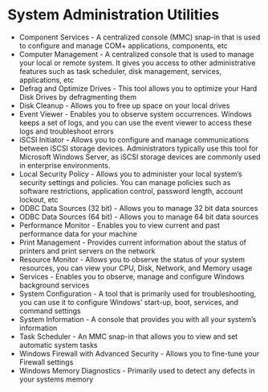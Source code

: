 # System Administration Utilities
* Component Services - A centralized console (MMC) snap-in that is used to configure and manage COM+ applications, components, etc
* Computer Management - A centralized console that is used to manage your local or remote system. It gives you access to other administrative features such as task scheduler, disk management, services, applications, etc
* Defrag and Optimize Drives - This tool allows you to optimize your Hard Disk Drives by defragmenting them
* Disk Cleanup - Allows you to free up space on your local drives
* Event Viewer - Enables you to observe system occurrences. Windows keeps a set of logs, and you can use the event viewer to access these logs and troubleshoot errors
* iSCSI Initiator - Allows you to configure and manage communications between iSCSI storage devices. Administrators typically use this tool for Microsoft Windows Server, as iSCSI storage devices are commonly used in enterprise environments.
* Local Security Policy - Allows you to administer your local system’s security settings and policies. You can manage policies such as software restrictions, application control, password length, account lockout, etc
* ODBC Data Sources (32 bit) - Allows you to manage 32 bit data sources
* ODBC Data Sources (64 bit) - Allows you to manage 64 bit data sources
* Performance Monitor - Enables you to view current and past performance data for your machine
* Print Management - Provides current information about the status of printers and print servers on the network
* Resource Monitor - Allows you to observe the status of your system resources, you can view your CPU, Disk, Network, and Memory usage
* Services - Enables you to observe, manage and configure Windows background services
* System Configuration - A tool that is primarily used for troubleshooting, you can use it to configure Windows’ start-up, boot, services, and command settings
* System Information - A console that provides you with all your system’s information
* Task Scheduler - An MMC snap-in that allows you to view and set automatic system tasks
* Windows Firewall with Advanced Security - Allows you to fine-tune your Firewall settings
* Windows Memory Diagnostics - Primarily used to detect any defects in your systems memory
